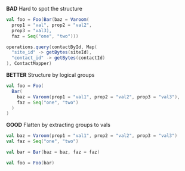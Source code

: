 **BAD** Hard to spot the structure
```scala
val foo = Foo(Bar(baz = Varoom(
  prop1 = "val", prop2 = "val2",
  prop3 = "val3),
  faz = Seq("one", "two")))
```
```scala
operations.query(contactById, Map(
  "site_id" -> getBytes(siteId),
  "contact_id" -> getBytes(contactId)
), ContactMapper)
```

**BETTER** Structure by logical groups
```scala
val foo = Foo(
  Bar(
    baz = Varoom(prop1 = "val1", prop2 = "val2", prop3 = "val3"),
    faz = Seq("one", "two")
  )
)
```
**GOOD** Flatten by extracting groups to vals
```scala
val baz = Varoom(prop1 = "val1", prop2 = "val2", prop3 = "val3")
val faz = Seq("one", "two")

val bar = Bar(baz = baz, faz = faz)

val foo = Foo(bar)
```

